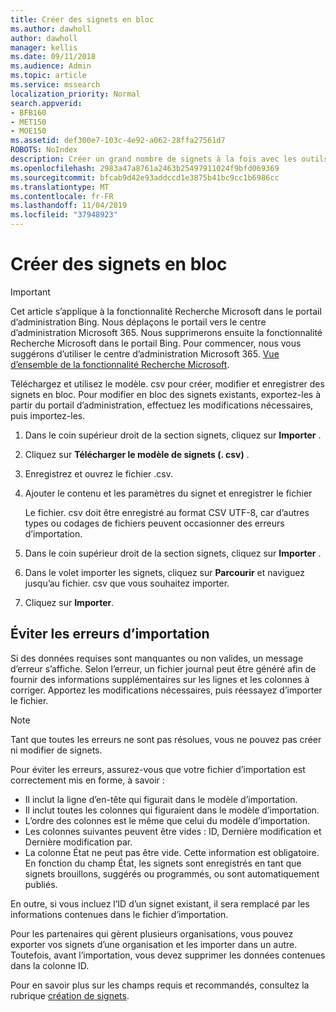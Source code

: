 ```yaml
---
title: Créer des signets en bloc
ms.author: dawholl
author: dawholl
manager: kellis
ms.date: 09/11/2018
ms.audience: Admin
ms.topic: article
ms.service: mssearch
localization_priority: Normal
search.appverid:
- BFB160
- MET150
- MOE150
ms.assetid: def300e7-103c-4e92-a062-28ffa27561d7
ROBOTS: NoIndex
description: Créer un grand nombre de signets à la fois avec les outils d’importation pour le portail d’administration de Microsoft Search
ms.openlocfilehash: 2983a47a8761a2463b25497911024f9bfd069369
ms.sourcegitcommit: bfcab9d42e93addccd1e3875b41bc9cc1b6986cc
ms.translationtype: MT
ms.contentlocale: fr-FR
ms.lasthandoff: 11/04/2019
ms.locfileid: "37948923"
---
```

# <a name="bulk-create-bookmarks"></a>Créer des signets en bloc

> [!IMPORTANT]
> Cet article s’applique à la fonctionnalité Recherche Microsoft dans le portail d’administration Bing. Nous déplaçons le portail vers le centre d’administration Microsoft 365. Nous supprimerons ensuite la fonctionnalité Recherche Microsoft dans le portail Bing. Pour commencer, nous vous suggérons d’utiliser le centre d’administration Microsoft 365. [Vue d’ensemble de la fonctionnalité Recherche Microsoft](overview-microsoft-search.md).
    
Téléchargez et utilisez le modèle. csv pour créer, modifier et enregistrer des signets en bloc. Pour modifier en bloc des signets existants, exportez-les à partir du portail d’administration, effectuez les modifications nécessaires, puis importez-les.
  
1. Dans le coin supérieur droit de la section signets, cliquez sur **Importer** .
    
2. Cliquez sur **Télécharger le modèle de signets (. csv)** .
    
3. Enregistrez et ouvrez le fichier .csv.
    
4. Ajouter le contenu et les paramètres du signet et enregistrer le fichier

    Le fichier. csv doit être enregistré au format CSV UTF-8, car d’autres types ou codages de fichiers peuvent occasionner des erreurs d’importation.
    
5. Dans le coin supérieur droit de la section signets, cliquez sur **Importer** .
    
6. Dans le volet importer les signets, cliquez sur **Parcourir** et naviguez jusqu’au fichier. csv que vous souhaitez importer. 
    
7. Cliquez sur **Importer**.

## <a name="prevent-import-errors"></a>Éviter les erreurs d’importation      
Si des données requises sont manquantes ou non valides, un message d’erreur s’affiche. Selon l’erreur, un fichier journal peut être généré afin de fournir des informations supplémentaires sur les lignes et les colonnes à corriger. Apportez les modifications nécessaires, puis réessayez d’importer le fichier.

> [!NOTE]
> Tant que toutes les erreurs ne sont pas résolues, vous ne pouvez pas créer ni modifier de signets. 

Pour éviter les erreurs, assurez-vous que votre fichier d’importation est correctement mis en forme, à savoir :
- Il inclut la ligne d’en-tête qui figurait dans le modèle d’importation.
- Il inclut toutes les colonnes qui figuraient dans le modèle d’importation.
- L’ordre des colonnes est le même que celui du modèle d’importation.
- Les colonnes suivantes peuvent être vides : ID, Dernière modification et Dernière modification par.
- La colonne État ne peut pas être vide. Cette information est obligatoire.  
En fonction du champ État, les signets sont enregistrés en tant que signets brouillons, suggérés ou programmés, ou sont automatiquement publiés.

En outre, si vous incluez l’ID d’un signet existant, il sera remplacé par les informations contenues dans le fichier d’importation.

Pour les partenaires qui gèrent plusieurs organisations, vous pouvez exporter vos signets d’une organisation et les importer dans un autre. Toutefois, avant l’importation, vous devez supprimer les données contenues dans la colonne ID.

Pour en savoir plus sur les champs requis et recommandés, consultez la rubrique [création de signets](create-bookmarks.md).
